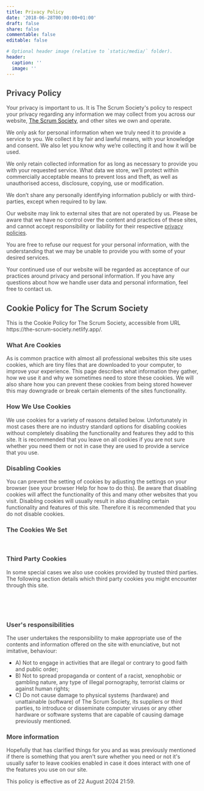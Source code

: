 ```yaml
---
title: Privacy Policy
date: '2018-06-28T00:00:00+01:00'
draft: false
share: false
commentable: false
editable: false

# Optional header image (relative to `static/media/` folder).
header:
  caption: ''
  image: ''
---
```




<h2><span style="color: rgb(68, 68, 68);">Privacy Policy</span></h2><p><span style="color: rgb(68, 68, 68);">Your privacy is important to us. It is The Scrum Society's policy to respect your privacy regarding any information we may collect from you across our website, <a href="https://the-scrum-society.netlify.app/">The Scrum Society</a>, and other sites we own and operate.</span></p><p><span style="color: rgb(68, 68, 68);">We only ask for personal information when we truly need it to provide a service to you. We collect it by fair and lawful means, with your knowledge and consent. We also let you know why we’re collecting it and how it will be used.</span></p><p><span style="color: rgb(68, 68, 68);">We only retain collected information for as long as necessary to provide you with your requested service. What data we store, we’ll protect within commercially acceptable means to prevent loss and theft, as well as unauthorised access, disclosure, copying, use or modification.</span></p><p><span style="color: rgb(68, 68, 68);">We don’t share any personally identifying information publicly or with third-parties, except when required to by law.</span></p><p><span style="color: rgb(68, 68, 68);">Our website may link to external sites that are not operated by us. Please be aware that we have no control over the content and practices of these sites, and cannot accept responsibility or liability for their respective&nbsp;</span><a href="https://privacypolicies.in/" rel="noopener noreferrer" target="_blank" style="color: rgb(68, 68, 68);">privacy policies</a><span style="color: rgb(68, 68, 68);">.</span></p><p><span style="color: rgb(68, 68, 68);">You are free to refuse our request for your personal information, with the understanding that we may be unable to provide you with some of your desired services.</span></p><p><span style="color: rgb(68, 68, 68);">Your continued use of our website will be regarded as acceptance of our practices around privacy and personal information. If you have any questions about how we handle user data and personal information, feel free to contact us.</span></p><p><span style="color: rgb(68, 68, 68);"><h2><span style="color: rgb(68, 68, 68);">Cookie Policy for The Scrum Society</span></h2><p><span style="color: rgb(68, 68, 68);">                            </span></p><p><span style="color: rgb(68, 68, 68);">This is the Cookie Policy for The Scrum Society, accessible from URL https://the-scrum-society.netlify.app/.</span></p><p><span style="color: rgb(68, 68, 68);">                            </span></p><h3><span style="color: rgb(68, 68, 68);">What Are Cookies</span></h3><p><span style="color: rgb(68, 68, 68);">                            </span></p><p><span style="color: rgb(68, 68, 68);">As is common practice with almost all professional websites this site uses cookies, which are tiny files that are downloaded to your computer, to improve your experience. This page describes what information they gather, how we use it and why we sometimes need to store these cookies. We will also share how you can prevent these cookies from being stored however this may downgrade or break certain elements of the sites functionality.</span></p><p><span style="color: rgb(68, 68, 68);">                            </span></p><h3><span style="color: rgb(68, 68, 68);">How We Use Cookies</span></h3><p><span style="color: rgb(68, 68, 68);">                            </span></p><p><span style="color: rgb(68, 68, 68);">We use cookies for a variety of reasons detailed below. Unfortunately in most cases there are no industry standard options for disabling cookies without completely disabling the functionality and features they add to this site. It is recommended that you leave on all cookies if you are not sure whether you need them or not in case they are used to provide a service that you use.</span></p><p><span style="color: rgb(68, 68, 68);">                            </span></p><h3><span style="color: rgb(68, 68, 68);">Disabling Cookies</span></h3><p><span style="color: rgb(68, 68, 68);">                            </span></p><p><span style="color: rgb(68, 68, 68);">You can prevent the setting of cookies by adjusting the settings on your browser (see your browser Help for how to do this). Be aware that disabling cookies will affect the functionality of this and many other websites that you visit. Disabling cookies will usually result in also disabling certain functionality and features of this site. Therefore it is recommended that you do not disable cookies.</span></p><p><span style="color: rgb(68, 68, 68);">                            </span></p><h3><span style="color: rgb(68, 68, 68);">The Cookies We Set</span></h3><p><span style="color: rgb(68, 68, 68);">                            </span></p><p><br></p><p><span style="color: rgb(68, 68, 68);">                            </span></p><h3><span style="color: rgb(68, 68, 68);">Third Party Cookies</span></h3><p><span style="color: rgb(68, 68, 68);">                            </span></p><p><span style="color: rgb(68, 68, 68);">In some special cases we also use cookies provided by trusted third parties. The following section details which third party cookies you might encounter through this site.</span></p><p><span style="color: rgb(68, 68, 68);">                            </span></p><p><br></p><p><span style="color: rgb(68, 68, 68);">                            </span></p><p><span style="color: rgb(68, 68, 68);"></span></p><p><span style="color: rgb(68, 68, 68);">                            </span></p><p><br></p></span></p><h3><span style="color: rgb(68, 68, 68);">User's responsibilities</span></h3><p><span style="color: rgb(68, 68, 68);">The user undertakes the responsibility to make appropriate use of the contents and information offered on the site with enunciative, but not imitative, behaviour:</span></p><ul><li><span style="color: rgb(68, 68, 68);">A) Not to engage in activities that are illegal or contrary to good faith and public order;</span></li><li><span style="color: rgb(68, 68, 68);">B) Not to spread propaganda or content of a racist, xenophobic or gambling nature, any type of illegal pornography, terrorist claims or against human rights;</span></li><li><span style="color: rgb(68, 68, 68);">C) Do not cause damage to physical systems (hardware) and unattainable (software) of The Scrum Society, its suppliers or third parties, to introduce or disseminate computer viruses or any other hardware or software systems that are capable of causing damage previously mentioned.</span></li></ul><h3><span style="color: rgb(68, 68, 68);">More information</span></h3><p><span style="color: rgb(68, 68, 68);">Hopefully that has clarified things for you and as was previously mentioned if there is something that you aren't sure whether you need or not it's usually safer to leave cookies enabled in case it does interact with one of the features you use on our site.</span></p><p><span style="color: rgb(68, 68, 68);">This policy is effective as of 22 August 2024 21:59.</span></p>
